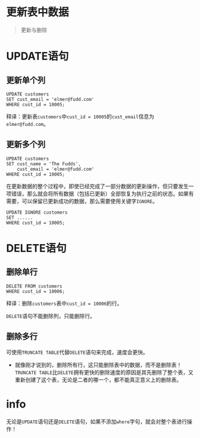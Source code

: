 # 更新表中数据

> 更新与删除

# UPDATE语句

## 更新单个列

```mysql
UPDATE customers
SET cust_email = 'elmer@fudd.com'
WHERE cust_id = 10005;
```

释译：更新表`customers`中`cust_id = 10005`的`cust_email`信息为`elmer@fudd.com`。

## 更新多个列

```mysql
UPDATE customers
SET cust_name = 'The Fudds',
    cust_email = 'elmer@fudd.com'
WHERE cust_id = 10005;
```

在更新数据的整个过程中，即使已经完成了一部分数据的更新操作，但只要发生一项错误，那么就会将所有数据（包括已更新）全部恢复为执行之前的状态。如果有需要，可以保留已更新成功的数据，那么需要使用关键字`IGNORE`。

```mysql
UPDATE IGNORE customers
SET ...... 
WHERE cust_id = 10005;
```



# DELETE语句

## 删除单行

```mysql
DELETE FROM customers
WHERE cust_id = 10006;
```

释译：删除`customers`表中`cust_id = 10006`的行。

`DELETE`语句不能删除列，只能删除行。

## 删除多行

可使用`TRUNCATE TABLE`代替`DELETE`语句来完成，速度会更快。

- 就像刚才说到的，删除所有行，这只能删除表中的数据，而不是删除表！`TRUNCATE TABLE`比`DELETE`拥有更快的删除速度的原因是其先删除了整个表，又重新创建了这个表，无论是二者的哪一个，都不能真正意义上的删除表。

# info

无论是`UPDATE`语句还是`DELETE`语句，如果不添加`where`字句，就会对整个表进行操作！